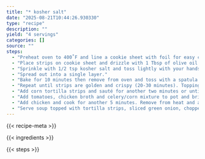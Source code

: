 ```yaml
---
title: "* kosher salt"
date: "2025-08-21T10:44:26.930330"
type: "recipe"
description: ""
yield: "4 servings"
categories: []
source: ""
steps:
  - "Preheat oven to 400˚F and line a cookie sheet with foil for easy clean up. Stack and cut tortillas into strips."
  - "Place strips on cookie sheet and drizzle with 1 Tbsp of olive oil."
  - "Sprinkle with 1/2 tsp kosher salt and toss lightly with your hands until all strips are coated with oil."
  - "Spread out into a single layer."
  - "Bake for 10 minutes then remove from oven and toss with a spatula. Redistribute to an even layer and return to oven."
  - "Repeat until strips are golden and crispy (20-30 minutes). Toppings • crispy tortilla strips • thinly sliced green onions • coarsely chopped cilantro • diced avocado For the soup, stack the corn tortillas on top of each other. Cut into 1/4-inch thick strips, widthwise. In a blender or food processor blend 1 celery stalk with 1/2 cup of corn. In a large heavy-duty soup pot, heat oil over medium heat. Add onion and sauté until onions are translucent and tender. Add cilantro, garlic, oregano, chili powder, and smoked paprika and sauté another minute or two."
  - "Add corn tortilla strips and sauté for another two minutes or until softened."
  - "Add tomatoes, chicken broth and celery/corn mixture to pot and bring to a boil. Reduce to a simmer and cook, uncovered for 45 minutes, maintaining a steady simmer. (Tortilla strips will melt into the broth.)"
  - "Add chicken and cook for another 5 minutes. Remove from heat and add lime juice. Taste and add a freshly ground black pepper and salt as needed."
  - "Serve soup topped with tortilla strips, sliced green onion, chopped, fresh cilantro, diced avocado and lime wedges."
---
```


{{< recipe-meta >}}

{{< ingredients >}}

{{< steps >}}
